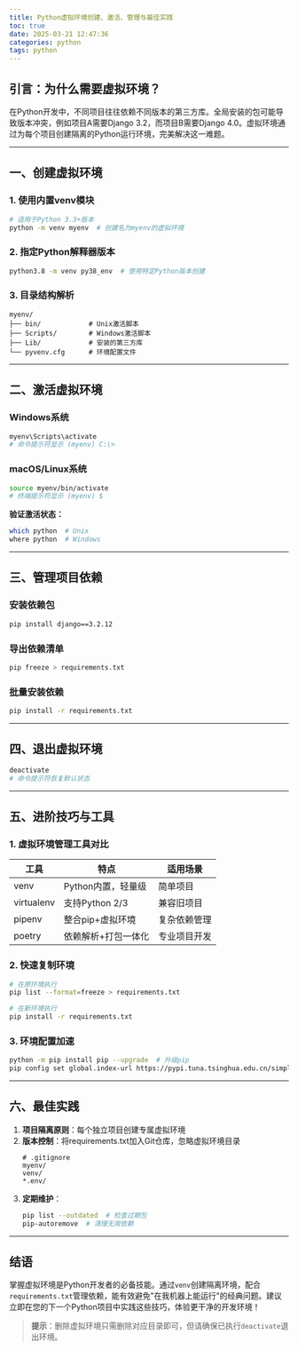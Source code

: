 ```yaml
---
title: Python虚拟环境创建、激活、管理与最佳实践
toc: true
date: 2025-03-21 12:47:36
categories: python
tags: python
---
```



## 引言：为什么需要虚拟环境？
在Python开发中，不同项目往往依赖不同版本的第三方库。全局安装的包可能导致版本冲突，例如项目A需要Django 3.2，而项目B需要Django 4.0。虚拟环境通过为每个项目创建隔离的Python运行环境，完美解决这一难题。

---

## 一、创建虚拟环境
### 1. 使用内置venv模块
```bash
# 适用于Python 3.3+版本
python -m venv myenv  # 创建名为myenv的虚拟环境
```

### 2. 指定Python解释器版本
```bash
python3.8 -m venv py38_env  # 使用特定Python版本创建
```

### 3. 目录结构解析
```
myenv/
├── bin/            # Unix激活脚本
├── Scripts/        # Windows激活脚本
├── Lib/            # 安装的第三方库
└── pyvenv.cfg      # 环境配置文件
```

---

## 二、激活虚拟环境
### Windows系统
```powershell
myenv\Scripts\activate
# 命令提示符显示 (myenv) C:\>
```

### macOS/Linux系统
```bash
source myenv/bin/activate
# 终端提示符显示 (myenv) $
```

**验证激活状态：**
```bash
which python  # Unix
where python  # Windows
```

---

## 三、管理项目依赖
### 安装依赖包
```bash
pip install django==3.2.12
```

### 导出依赖清单
```bash
pip freeze > requirements.txt
```

### 批量安装依赖
```bash
pip install -r requirements.txt
```

---

## 四、退出虚拟环境
```bash
deactivate
# 命令提示符恢复默认状态
```

---

## 五、进阶技巧与工具
### 1. 虚拟环境管理工具对比
| 工具        | 特点                          | 适用场景       |
|-------------|-------------------------------|--------------|
| venv        | Python内置，轻量级           | 简单项目      |
| virtualenv  | 支持Python 2/3               | 兼容旧项目    |
| pipenv      | 整合pip+虚拟环境              | 复杂依赖管理  |
| poetry      | 依赖解析+打包一体化           | 专业项目开发  |

### 2. 快速复制环境
```bash
# 在原环境执行
pip list --format=freeze > requirements.txt

# 在新环境执行
pip install -r requirements.txt
```

### 3. 环境配置加速
```bash
python -m pip install pip --upgrade  # 升级pip
pip config set global.index-url https://pypi.tuna.tsinghua.edu.cn/simple  # 国内镜像源
```

---

## 六、最佳实践
1. **项目隔离原则**：每个独立项目创建专属虚拟环境
2. **版本控制**：将requirements.txt加入Git仓库，忽略虚拟环境目录
   ```gitignore
   # .gitignore
   myenv/
   venv/
   *.env/
   ```
3. **定期维护**：
   ```bash
   pip list --outdated  # 检查过期包
   pip-autoremove  # 清理无用依赖
   ```

---

## 结语
掌握虚拟环境是Python开发者的必备技能。通过`venv`创建隔离环境，配合`requirements.txt`管理依赖，能有效避免"在我机器上能运行"的经典问题。建议立即在您的下一个Python项目中实践这些技巧，体验更干净的开发环境！

> **提示**：删除虚拟环境只需删除对应目录即可，但请确保已执行`deactivate`退出环境。